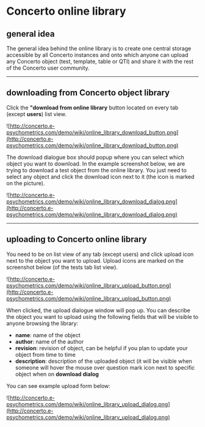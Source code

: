# Concerto online library #

## general idea ##

The general idea behind the online library is to create one central storage accessible by all Concerto instances and onto which anyone can upload any Concerto object (test, template, table or QTI) and share it with the rest of the Concerto user community.


---


## downloading from Concerto object library ##

Click the **"download from online library** button located on every tab (except **users**) list view.

![http://concerto.e-psychometrics.com/demo/wiki/online_library_download_button.png](http://concerto.e-psychometrics.com/demo/wiki/online_library_download_button.png)

The download dialogue box should popup where you can select which object you want to download. In the example screenshot below, we are trying to download a test object from the online library. You just need to select any object and click the download icon next to it (the icon is marked on the picture).

![http://concerto.e-psychometrics.com/demo/wiki/online_library_download_dialog.png](http://concerto.e-psychometrics.com/demo/wiki/online_library_download_dialog.png)


---


## uploading to Concerto online library ##

You need to be on list view of any tab (except users) and click upload icon next to the object you want to upload. Upload icons are marked on the screenshot below (of the tests tab list view).

![http://concerto.e-psychometrics.com/demo/wiki/online_library_upload_button.png](http://concerto.e-psychometrics.com/demo/wiki/online_library_upload_button.png)

When clicked, the upload dialogue window will pop up. You can describe the object you want to upload using the following fields that will be visible to anyone browsing the library:

  * **name**: name of the object
  * **author**: name of the author
  * **revision**: revision of object, can be helpful if you plan to update your object from time to time
  * **description**: description of the uploaded object (it will be visible when someone will hover the mouse over question mark icon next to specific object when on **download dialog**

You can see example upload form below:

![http://concerto.e-psychometrics.com/demo/wiki/online_library_upload_dialog.png](http://concerto.e-psychometrics.com/demo/wiki/online_library_upload_dialog.png)